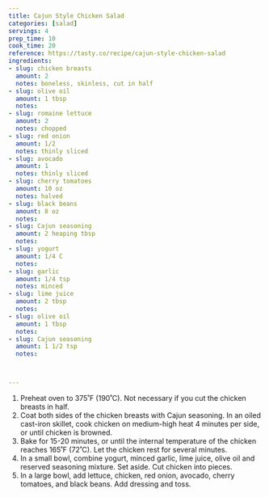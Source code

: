 ```yaml
---
title: Cajun Style Chicken Salad
categories: [salad]
servings: 4
prep_time: 10
cook_time: 20
reference: https://tasty.co/recipe/cajun-style-chicken-salad
ingredients:
- slug: chicken breasts
  amount: 2
  notes: boneless, skinless, cut in half
- slug: olive oil
  amount: 1 tbsp
  notes:
- slug: romaine lettuce
  amount: 2
  notes: chopped
- slug: red onion
  amount: 1/2
  notes: thinly sliced
- slug: avocado
  amount: 1
  notes: thinly sliced
- slug: cherry tomatoes
  amount: 10 oz
  notes: halved
- slug: black beans
  amount: 8 oz
  notes:
- slug: Cajun seasoning
  amount: 2 heaping tbsp
  notes:
- slug: yogurt
  amount: 1/4 C
  notes:
- slug: garlic
  amount: 1/4 tsp
  notes: minced
- slug: lime juice
  amount: 2 tbsp
  notes:
- slug: olive oil
  amount: 1 tbsp
  notes:
- slug: Cajun seasoning
  amount: 1 1/2 tsp
  notes:



---
```


1. Preheat oven to 375˚F (190˚C).  Not necessary if you cut the chicken breasts in half.
3. Coat both sides of the chicken breasts with Cajun seasoning. In an oiled cast-iron skillet, cook chicken on medium-high heat 4 minutes per side, or until chicken is browned.
4. Bake for 15-20 minutes, or until the internal temperature of the chicken reaches 165˚F (72˚C). Let the chicken rest for several minutes.
5. In a small bowl, combine yogurt, minced garlic, lime juice, olive oil and reserved seasoning mixture. Set aside. Cut chicken into pieces.
6. In a large bowl, add lettuce, chicken, red onion, avocado, cherry tomatoes, and black beans. Add dressing and toss.
